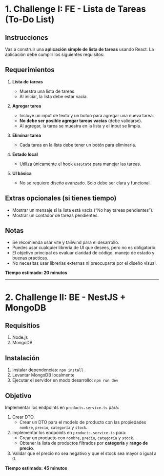 
# 1. Challenge I: FE - Lista de Tareas (To-Do List)
## Instrucciones

Vas a construir una **aplicación simple de lista de tareas** usando React.
La aplicación debe cumplir los siguientes requisitos:

## Requerimientos

1. **Lista de tareas**
   - Muestra una lista de tareas.
   - Al iniciar, la lista debe estar vacía.

2. **Agregar tarea**
   - Incluye un input de texto y un botón para agregar una nueva tarea.
   - **No debe ser posible agregar tareas vacías** (debe validarse).
   - Al agregar, la tarea se muestra en la lista y el input se limpia.

3. **Eliminar tarea**
   - Cada tarea en la lista debe tener un botón para eliminarla.

4. **Estado local**
   - Utiliza únicamente el hook `useState` para manejar las tareas.

5. **UI básica**
   - No se requiere diseño avanzado. Solo debe ser clara y funcional.

## Extras opcionales (si tienes tiempo)

- Mostrar un mensaje si la lista está vacía (“No hay tareas pendientes”).
- Mostrar un contador de tareas pendientes.

## Notas
- Se recomienda usar vite y tailwind para el desarrollo.
- Puedes usar cualquier librería de UI que desees, pero no es obligatorio.
- El objetivo principal es evaluar claridad de código, manejo de estado y buenas prácticas.
- No necesitas usar librerías externas ni preocuparte por el diseño visual.

**Tiempo estimado: 20 minutos**

---

# 2. Challenge II: BE - NestJS + MongoDB

## Requisitios
1. Node.js
2. MongoDB

## Instalación
1. Instalar dependencias: `npm install`
2. Levantar MongoDB localmente
3. Ejecutar el servidor en modo desarrollo: `npm run dev`

## Objetivo
Implementar los endpoints en `products.service.ts` para:
1. Crear DTO
   - Crear un DTO para el modelo de producto con las propiedades `nombre`, `precio`, `categoría` y `stock`.
2. Implementar los endpoints en `products.service.ts` para:
   - Crear un producto con `nombre`, `precio`, `categoría` y `stock`.
   - Obtener la lista de productos filtrados por **categoría** y **rango de precio**.
3. Validar que el precio no sea negativo y que el stock sea mayor o igual a 0.

**Tiempo estimado: 45 minutos**